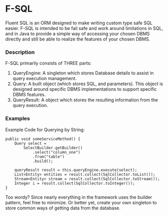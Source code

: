 # F-SQL
Fluent SQL is an ORM designed to make writing custom type safe SQL easier.
F-SQL is intended to be fail safe and work around limitations in SQL, and in Java to provide a simple way of accessing your chosen DBMS directly and still be able to realize the features of your chosen DBMS.

### Description
F-SQL primarily consists of THREE parts:
1) QueryEngine: A singleton which stores Database details to assist in query execution management.
2) Query: A built object (which stores SQL, and parameters). This object is designed around specific DBMS implementations to support specific DBMS features.
3) QueryResult: A object which stores the resulting information from the query execution.

### Examples
Example Code for Querying by String:

    public void someServiceMethod() {
        Query select =
            SelectBuilder.getBuilder()
                .select("column_one")
                .from("table")
                .build();

        queryResult result = this.queryEngine.execute(select);
        List<Entity> entities = result.collect(SqlCollector.toList());
        Stream<Entity> stream = result.collect(SqlCollector.toStream());
        Integer i = result.collect(SqlCollector.toInteger());
    }

Too wordy? Since nearly everything in the framework uses the builder pattern, feel free to minimize. Or better yet, create your own singleton to store common ways of getting data from the database.
